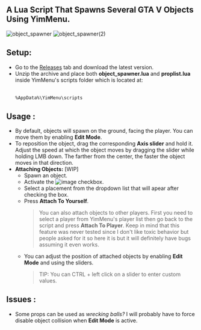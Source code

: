 ## A Lua Script That Spawns Several GTA V Objects Using YimMenu.

![object_spawner](https://github.com/xesdoog/object-spawner/assets/66764345/f55443fd-0ed5-41ca-9d75-1940192b8720)
![object_spawner(2)](https://github.com/xesdoog/object-spawner/assets/66764345/8c5910ea-b252-4951-a8b5-145617156107)

## Setup:
- Go to the [Releases](https://github.com/xesdoog/object-spawner/releases/latest) tab and download the latest version.
- Unzip the archive and place both **object_spawner.lua** and **proplist.lua** inside YimMenu's scripts folder which is located at:
  ######
      %AppData%\YimMenu\scripts

## Usage :
- By default, objects will spawn on the ground, facing the player. You can move them by enabling **Edit Mode**.
- To reposition the object, drag the corresponding **Axis slider** and hold it. Adjust the speed at which the object moves by dragging the slider while holding LMB down. The farther from the center, the faster the object moves in that direction.
- **Attaching Objects:** [WIP]
    - Spawn an object.
    - Activate the ![image](https://github.com/xesdoog/object-spawner/assets/66764345/8897ec31-b494-4c31-b7a7-499591fdc84b) checkbox.
    - Select a placement from the dropdown list that will apear after checking the box.
    - Press **Attach To Yourself**.
      > You can also attach objects to other players. First you need to select a player from YimMenu's player list then go back to the script and press **Attach To Player**. Keep in mind that this feature was never tested since I don't like toxic behavior but people asked for it so here it is but it will definitely have bugs assuming it even works.
    - You can adjust the position of attached objects by enabling **Edit Mode** and using the sliders.
      > TIP: You can CTRL + left click on a slider to enter custom values.

## Issues :
* Some props can be used as _wrecking balls?_ I will probably have to force disable object collision when **Edit Mode** is active.
